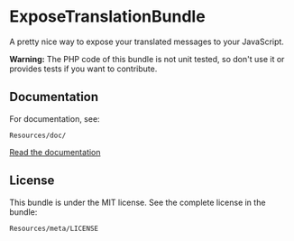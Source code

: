 ExposeTranslationBundle
=======================

A pretty nice way to expose your translated messages to your JavaScript.

**Warning:** The PHP code of this bundle is not unit tested, so don't use it or provides tests if you want to contribute.


## Documentation

For documentation, see:

    Resources/doc/

[Read the documentation](https://github.com/willdurand/BazingaExposeTranslationBundle/blob/master/Resources/doc/README.markdown)


## License

This bundle is under the MIT license. See the complete license in the bundle:

    Resources/meta/LICENSE

